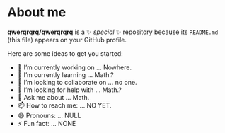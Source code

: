 # About me


**qwerqrqrq/qwerqrqrq** is a ✨ _special_ ✨ repository because its `README.md` (this file) appears on your GitHub profile.

Here are some ideas to get you started:

- 🔭 I’m currently working on ... Nowhere.
- 🌱 I’m currently learning ... Math.?
- 👯 I’m looking to collaborate on ... no one.
- 🤔 I’m looking for help with ... Math.?
- 💬 Ask me about ... Math.
- 📫 How to reach me: ... NO YET.
- 😄 Pronouns: ... NULL
- ⚡ Fun fact: ... NONE
